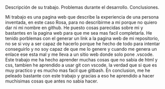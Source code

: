 Descripción de su trabajo.
Problemas durante el desarrollo.
Conclusiones.

Mi trabajo es una pagina web que describe la experiencia de una persona inventada, en este caso Rosa, para no describirme a mi porque no quiero dar ni mi nombre en github. He puesto cosas parecidas sobre mi y bastantes en la pagina web para que me sea mas facil completarla.
He tenido porblemas con el generar un link a la pagina web de mi repositorio, no se si voy a ser capaz de hacerlo porque he hecho de todo para intentar conseguirlo y no soy capaz de que me lo genere y cuando me genera un enlace ese esta mal y me lleva a un sitio web donde solo pone .vscode.
Este trabajo me ha hecho aprender muchas cosas que no sabia de html y css, tambien he aprendido a usar git con vscode, la verdad que si que es muy practico y es mucho mas facil que gitbash. En conclusion, me he peleado bastante con este trabajo y gracias a eso he aprendido a hacer muchisimas cosas que antes no sabia hacer.



